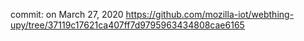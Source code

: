 commit: on March 27, 2020
https://github.com/mozilla-iot/webthing-upy/tree/37119c17621ca407ff7d9795963434808cae6165